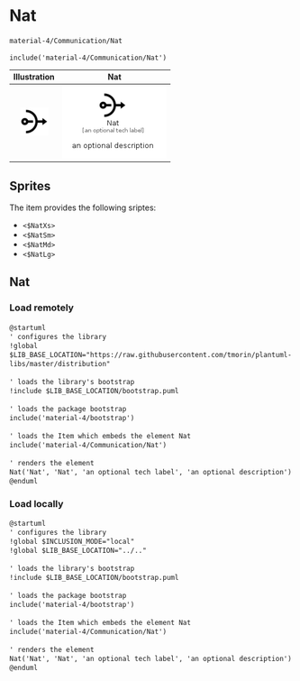 # Nat


```text
material-4/Communication/Nat
```

```text
include('material-4/Communication/Nat')
```



| Illustration | Nat |
| :---: | :---: |
| ![illustration for Illustration](../../material-4/Communication/Nat.png) | ![illustration for Nat](../../material-4/Communication/Nat.Local.png) |



## Sprites
The item provides the following sriptes:

- `<$NatXs>`
- `<$NatSm>`
- `<$NatMd>`
- `<$NatLg>`





## Nat

### Load remotely
```plantuml
@startuml
' configures the library
!global $LIB_BASE_LOCATION="https://raw.githubusercontent.com/tmorin/plantuml-libs/master/distribution"

' loads the library's bootstrap
!include $LIB_BASE_LOCATION/bootstrap.puml

' loads the package bootstrap
include('material-4/bootstrap')

' loads the Item which embeds the element Nat
include('material-4/Communication/Nat')

' renders the element
Nat('Nat', 'Nat', 'an optional tech label', 'an optional description')
@enduml
```

### Load locally
```plantuml
@startuml
' configures the library
!global $INCLUSION_MODE="local"
!global $LIB_BASE_LOCATION="../.."

' loads the library's bootstrap
!include $LIB_BASE_LOCATION/bootstrap.puml

' loads the package bootstrap
include('material-4/bootstrap')

' loads the Item which embeds the element Nat
include('material-4/Communication/Nat')

' renders the element
Nat('Nat', 'Nat', 'an optional tech label', 'an optional description')
@enduml
```

